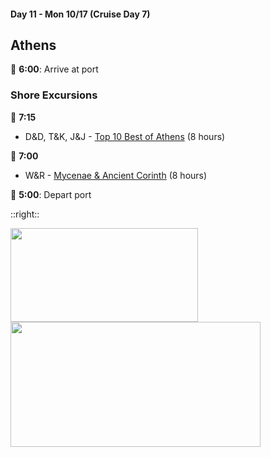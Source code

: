 #### Day 11 - Mon 10/17  (Cruise Day 7)
## **Athens**

🚢 **6:00**: Arrive at port

### Shore Excursions
🏰 **7:15** 
* D&D, T&K, J&J - [Top 10 Best of Athens](https://www.carnival.com/shore-excursions/athens/top-10-best-of-athens-823042?selectedVariant=PR20221011010823042202210170715) (8 hours)

🏰 **7:00**
* W&R - [Mycenae & Ancient Corinth](https://www.carnival.com/shore-excursions/athens/mycenae--ancient-corinth-823041?selectedVariant=PR20221011010823041202210170700) (8 hours)

🚢 **5:00**: Depart port

::right::

<img src="/athens-parthenon.jpg" height="150" width="300" style="margin:auto">
<br>
<img src="/athens-mycenae.jpg" height="200" width="400" style="margin:auto">